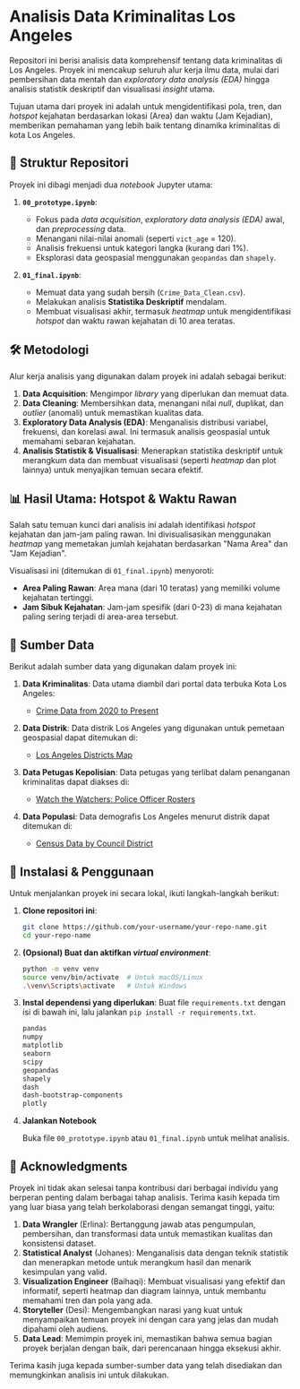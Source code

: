 # Analisis Data Kriminalitas Los Angeles

Repositori ini berisi analisis data komprehensif tentang data kriminalitas di Los Angeles. Proyek ini mencakup seluruh alur kerja ilmu data, mulai dari pembersihan data mentah dan *exploratory data analysis (EDA)* hingga analisis statistik deskriptif dan visualisasi *insight* utama.

Tujuan utama dari proyek ini adalah untuk mengidentifikasi pola, tren, dan *hotspot* kejahatan berdasarkan lokasi (Area) dan waktu (Jam Kejadian), memberikan pemahaman yang lebih baik tentang dinamika kriminalitas di kota Los Angeles.

## 📂 Struktur Repositori

Proyek ini dibagi menjadi dua *notebook* Jupyter utama:

1. **`00_prototype.ipynb`**:

   * Fokus pada *data acquisition*, *exploratory data analysis (EDA)* awal, dan *preprocessing* data.
   * Menangani nilai-nilai anomali (seperti `vict_age` = 120).
   * Analisis frekuensi untuk kategori langka (kurang dari 1%).
   * Eksplorasi data geospasial menggunakan `geopandas` dan `shapely`.

2. **`01_final.ipynb`**:

   * Memuat data yang sudah bersih (`Crime_Data_Clean.csv`).
   * Melakukan analisis **Statistika Deskriptif** mendalam.
   * Membuat visualisasi akhir, termasuk *heatmap* untuk mengidentifikasi *hotspot* dan waktu rawan kejahatan di 10 area teratas.

## 🛠️ Metodologi

Alur kerja analisis yang digunakan dalam proyek ini adalah sebagai berikut:

1. **Data Acquisition**: Mengimpor *library* yang diperlukan dan memuat data.
2. **Data Cleaning**: Membersihkan data, menangani nilai *null*, duplikat, dan *outlier* (anomali) untuk memastikan kualitas data.
3. **Exploratory Data Analysis (EDA)**: Menganalisis distribusi variabel, frekuensi, dan korelasi awal. Ini termasuk analisis geospasial untuk memahami sebaran kejahatan.
4. **Analisis Statistik & Visualisasi**: Menerapkan statistika deskriptif untuk merangkum data dan membuat visualisasi (seperti *heatmap* dan plot lainnya) untuk menyajikan temuan secara efektif.

## 📊 Hasil Utama: Hotspot & Waktu Rawan

Salah satu temuan kunci dari analisis ini adalah identifikasi *hotspot* kejahatan dan jam-jam paling rawan. Ini divisualisasikan menggunakan *heatmap* yang memetakan jumlah kejahatan berdasarkan "Nama Area" dan "Jam Kejadian".

Visualisasi ini (ditemukan di `01_final.ipynb`) menyoroti:

* **Area Paling Rawan**: Area mana (dari 10 teratas) yang memiliki volume kejahatan tertinggi.
* **Jam Sibuk Kejahatan**: Jam-jam spesifik (dari 0-23) di mana kejahatan paling sering terjadi di area-area tersebut.

## 🔗 Sumber Data

Berikut adalah sumber data yang digunakan dalam proyek ini:

1. **Data Kriminalitas**:
   Data utama diambil dari portal data terbuka Kota Los Angeles:

   * [Crime Data from 2020 to Present](https://data.lacity.org/Public-Safety/Crime-Data-from-2020-to-Present/2nrs-mtv8/about_data)

2. **Data Distrik**:
   Data distrik Los Angeles yang digunakan untuk pemetaan geospasial dapat ditemukan di:

   * [Los Angeles Districts Map](https://geohub.lacity.org/datasets/76104f230e384f38871eb3c4782f903d_13/about)

3. **Data Petugas Kepolisian**:
   Data petugas yang terlibat dalam penanganan kriminalitas dapat diakses di:

   * [Watch the Watchers: Police Officer Rosters](https://watchthewatchers.net/rosters)

4. **Data Populasi**:
   Data demografis Los Angeles menurut distrik dapat ditemukan di:

   * [Census Data by Council District](https://catalog.data.gov/dataset/census-data-by-council-district?)

## 🚀 Instalasi & Penggunaan

Untuk menjalankan proyek ini secara lokal, ikuti langkah-langkah berikut:

1. **Clone repositori ini**:

   ```bash
   git clone https://github.com/your-username/your-repo-name.git
   cd your-repo-name
   ```

2. **(Opsional) Buat dan aktifkan *virtual environment***:

   ```bash
   python -m venv venv
   source venv/bin/activate  # Untuk macOS/Linux
   .\venv\Scripts\activate   # Untuk Windows
   ```

3. **Instal dependensi yang diperlukan**:
   Buat file `requirements.txt` dengan isi di bawah ini, lalu jalankan `pip install -r requirements.txt`.

   ```txt
   pandas
   numpy
   matplotlib
   seaborn
   scipy
   geopandas
   shapely
   dash
   dash-bootstrap-components
   plotly
   ```

4. **Jalankan Notebook**

   Buka file `00_prototype.ipynb` atau `01_final.ipynb` untuk melihat analisis.

## 👥 Acknowledgments

Proyek ini tidak akan selesai tanpa kontribusi dari berbagai individu yang berperan penting dalam berbagai tahap analisis. Terima kasih kepada tim yang luar biasa yang telah berkolaborasi dengan semangat tinggi, yaitu:

1. **Data Wrangler** (Erlina): Bertanggung jawab atas pengumpulan, pembersihan, dan transformasi data untuk memastikan kualitas dan konsistensi dataset.
2. **Statistical Analyst** (Johanes): Menganalisis data dengan teknik statistik dan menerapkan metode untuk merangkum hasil dan menarik kesimpulan yang valid.
3. **Visualization Engineer** (Baihaqi): Membuat visualisasi yang efektif dan informatif, seperti heatmap dan diagram lainnya, untuk membantu memahami tren dan pola yang ada.
4. **Storyteller** (Desi): Mengembangkan narasi yang kuat untuk menyampaikan temuan proyek ini dengan cara yang jelas dan mudah dipahami oleh audiens.
5. **Data Lead**: Memimpin proyek ini, memastikan bahwa semua bagian proyek berjalan dengan baik, dari perencanaan hingga eksekusi akhir.

Terima kasih juga kepada sumber-sumber data yang telah disediakan dan memungkinkan analisis ini untuk dilakukan.

